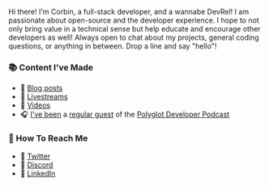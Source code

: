 Hi there! I'm Corbin, a full-stack developer, and a wannabe DevRel! I am passionate about open-source and the developer experience. I hope to not only bring value in a technical sense but help educate and encourage other developers as well! Always open to chat about my projects, general coding questions, or anything in between. Drop a line and say "hello"!

### 📚 Content I've Made

- 📖 [Blog posts](https://crutchcorn.dev)
- 📸 [Livestreams](https://www.twitch.tv/crutchcorn)
- 📼 [Videos](https://www.youtube.com/channel/UCpHleOoeCdHNe_2k5nCbWOA)
- 🎧 [I've been](https://www.thepolyglotdeveloper.com/2019/07/tpdp-e29-asynchronous-javascript-development/) a [regular guest](https://www.thepolyglotdeveloper.com/2019/10/tpdp-e32-getting-familiar-typescript-development/) of the [Polyglot Developer Podcast](https://www.thepolyglotdeveloper.com/2020/06/tpdp-e37-writing-tests-development-project/)


### 📧 How To Reach Me
- 🐣 [Twitter](https://twitter.com/crutchcorn)
- 💜 [Discord](https://discord.com/invite/FMcvc6T)
- 💼 [LinkedIn](https://www.linkedin.com/in/corbincrutchley/)
